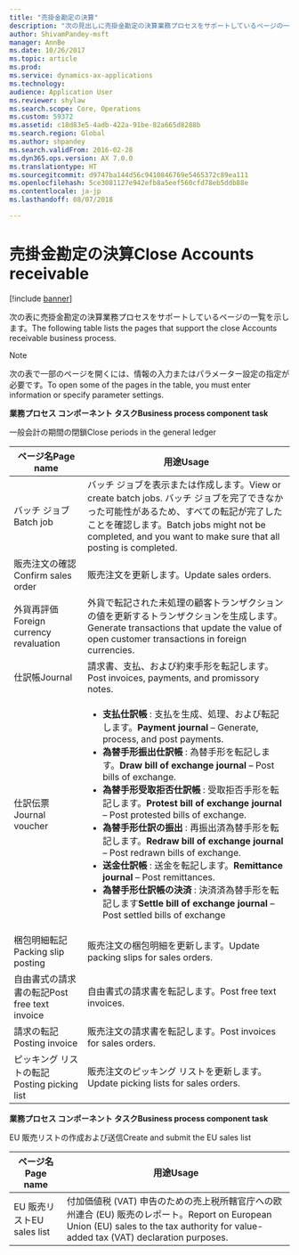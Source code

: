```yaml
---
title: "売掛金勘定の決算"
description: "次の見出しに売掛金勘定の決算業務プロセスをサポートしているページの一覧を示します。"
author: ShivamPandey-msft
manager: AnnBe
ms.date: 10/26/2017
ms.topic: article
ms.prod: 
ms.service: dynamics-ax-applications
ms.technology: 
audience: Application User
ms.reviewer: shylaw
ms.search.scope: Core, Operations
ms.custom: 59372
ms.assetid: c18d83e5-4adb-422a-91be-82a665d8288b
ms.search.region: Global
ms.author: shpandey
ms.search.validFrom: 2016-02-28
ms.dyn365.ops.version: AX 7.0.0
ms.translationtype: HT
ms.sourcegitcommit: d9747ba144d56c9410846769e5465372c89ea111
ms.openlocfilehash: 5ce3081127e942efb8a5eef560cfd78eb5ddb88e
ms.contentlocale: ja-jp
ms.lasthandoff: 08/07/2018

---
```


# <a name="close-accounts-receivable"></a><span data-ttu-id="d3f46-103">売掛金勘定の決算</span><span class="sxs-lookup"><span data-stu-id="d3f46-103">Close Accounts receivable</span></span>

[!include [banner](../includes/banner.md)]

<span data-ttu-id="d3f46-104">次の表に売掛金勘定の決算業務プロセスをサポートしているページの一覧を示します。</span><span class="sxs-lookup"><span data-stu-id="d3f46-104">The following table lists the pages that support the close Accounts receivable business process.</span></span>

> [!NOTE] 
> <span data-ttu-id="d3f46-105">次の表で一部のページを開くには、情報の入力またはパラメーター設定の指定が必要です。</span><span class="sxs-lookup"><span data-stu-id="d3f46-105">To open some of the pages in the table, you must enter information or specify parameter settings.</span></span>

<span data-ttu-id="d3f46-106">**業務プロセス コンポーネント タスク**</span><span class="sxs-lookup"><span data-stu-id="d3f46-106">**Business process component task**</span></span>                   

<span data-ttu-id="d3f46-107">一般会計の期間の閉鎖</span><span class="sxs-lookup"><span data-stu-id="d3f46-107">Close periods in the general ledger</span></span>

| <span data-ttu-id="d3f46-108">ページ名</span><span class="sxs-lookup"><span data-stu-id="d3f46-108">Page name</span></span>                            | <span data-ttu-id="d3f46-109">用途</span><span class="sxs-lookup"><span data-stu-id="d3f46-109">Usage</span></span>                                                                                      |
|--------------------------------------|--------------------------------------------------------------------------------------------|
|<span data-ttu-id="d3f46-110">バッチ ジョブ</span><span class="sxs-lookup"><span data-stu-id="d3f46-110">Batch job</span></span>                             | <span data-ttu-id="d3f46-111">バッチ ジョブを表示または作成します。</span><span class="sxs-lookup"><span data-stu-id="d3f46-111">View or create batch jobs.</span></span> <span data-ttu-id="d3f46-112">バッチ ジョブを完了できなかった可能性があるため、すべての転記が完了したことを確認します。</span><span class="sxs-lookup"><span data-stu-id="d3f46-112">Batch jobs might not be completed, and you want to make sure that all posting is completed.</span></span>                                                                                                               |
|<span data-ttu-id="d3f46-113">販売注文の確認</span><span class="sxs-lookup"><span data-stu-id="d3f46-113">Confirm sales order</span></span>                   | <span data-ttu-id="d3f46-114">販売注文を更新します。</span><span class="sxs-lookup"><span data-stu-id="d3f46-114">Update sales orders.</span></span>                                                                       |
|<span data-ttu-id="d3f46-115">外貨再評価</span><span class="sxs-lookup"><span data-stu-id="d3f46-115">Foreign currency revaluation</span></span>          | <span data-ttu-id="d3f46-116">外貨で転記された未処理の顧客トランザクションの値を更新するトランザクションを生成します。</span><span class="sxs-lookup"><span data-stu-id="d3f46-116">Generate transactions that update the value of open customer transactions in foreign currencies.</span></span>                                                                                                                         |
| <span data-ttu-id="d3f46-117">仕訳帳</span><span class="sxs-lookup"><span data-stu-id="d3f46-117">Journal</span></span>                              | <span data-ttu-id="d3f46-118">請求書、支払、および約束手形を転記します。</span><span class="sxs-lookup"><span data-stu-id="d3f46-118">Post invoices, payments, and promissory notes.</span></span>                                             |
| <span data-ttu-id="d3f46-119">仕訳伝票</span><span class="sxs-lookup"><span data-stu-id="d3f46-119">Journal voucher</span></span>                      |<ul><li><span data-ttu-id="d3f46-120">**支払仕訳帳** : 支払を生成、処理、および転記します。</span><span class="sxs-lookup"><span data-stu-id="d3f46-120">**Payment journal** – Generate, process, and post payments.</span></span></li><li><span data-ttu-id="d3f46-121">**為替手形振出仕訳帳** : 為替手形を転記します。</span><span class="sxs-lookup"><span data-stu-id="d3f46-121">**Draw bill of exchange journal** – Post bills of exchange.</span></span></li><li><span data-ttu-id="d3f46-122">**為替手形受取拒否仕訳帳** : 受取拒否手形を転記します。</span><span class="sxs-lookup"><span data-stu-id="d3f46-122">**Protest bill of exchange journal** – Post protested bills of exchange.</span></span></li><li><span data-ttu-id="d3f46-123">**為替手形仕訳の振出** : 再振出済為替手形を転記します。</span><span class="sxs-lookup"><span data-stu-id="d3f46-123">**Redraw bill of exchange journal** – Post redrawn bills of exchange.</span></span></li><li><span data-ttu-id="d3f46-124">**送金仕訳帳** : 送金を転記します。</span><span class="sxs-lookup"><span data-stu-id="d3f46-124">**Remittance journal** – Post remittances.</span></span></li><li><span data-ttu-id="d3f46-125">**為替手形仕訳帳の決済** : 決済済為替手形を転記します</span><span class="sxs-lookup"><span data-stu-id="d3f46-125">**Settle bill of exchange journal** – Post settled bills of exchange</span></span></li></ul>                   |
| <span data-ttu-id="d3f46-126">梱包明細転記</span><span class="sxs-lookup"><span data-stu-id="d3f46-126">Packing slip posting</span></span>                 | <span data-ttu-id="d3f46-127">販売注文の梱包明細を更新します。</span><span class="sxs-lookup"><span data-stu-id="d3f46-127">Update packing slips for sales orders.</span></span>                                                     |
| <span data-ttu-id="d3f46-128">自由書式の請求書の転記</span><span class="sxs-lookup"><span data-stu-id="d3f46-128">Post free text invoice</span></span>               | <span data-ttu-id="d3f46-129">自由書式の請求書を転記します。</span><span class="sxs-lookup"><span data-stu-id="d3f46-129">Post free text invoices.</span></span>                                                                   |
| <span data-ttu-id="d3f46-130">請求の転記</span><span class="sxs-lookup"><span data-stu-id="d3f46-130">Posting invoice</span></span>                      | <span data-ttu-id="d3f46-131">販売注文の請求書を転記します。</span><span class="sxs-lookup"><span data-stu-id="d3f46-131">Post invoices for sales orders.</span></span>                                                            |
| <span data-ttu-id="d3f46-132">ピッキング リストの転記</span><span class="sxs-lookup"><span data-stu-id="d3f46-132">Posting picking list</span></span>                 |<span data-ttu-id="d3f46-133">販売注文のピッキング リストを更新します。</span><span class="sxs-lookup"><span data-stu-id="d3f46-133">Update picking lists for sales orders.</span></span>                                                      |

<span data-ttu-id="d3f46-134">**業務プロセス コンポーネント タスク**</span><span class="sxs-lookup"><span data-stu-id="d3f46-134">**Business process component task**</span></span>   

<span data-ttu-id="d3f46-135">EU 販売リストの作成および送信</span><span class="sxs-lookup"><span data-stu-id="d3f46-135">Create and submit the EU sales list</span></span>

| <span data-ttu-id="d3f46-136">ページ名</span><span class="sxs-lookup"><span data-stu-id="d3f46-136">Page name</span></span>                            | <span data-ttu-id="d3f46-137">用途</span><span class="sxs-lookup"><span data-stu-id="d3f46-137">Usage</span></span>                                                                                      |
|--------------------------------------|--------------------------------------------------------------------------------------------|
|<span data-ttu-id="d3f46-138">EU 販売リスト</span><span class="sxs-lookup"><span data-stu-id="d3f46-138">EU sales list</span></span>                         | <span data-ttu-id="d3f46-139">付加価値税 (VAT) 申告のための売上税所轄官庁への欧州連合 (EU) 販売のレポート。</span><span class="sxs-lookup"><span data-stu-id="d3f46-139">Report on European Union (EU) sales to the tax authority for value-added tax (VAT) declaration purposes.</span></span>                                                                                                                           |







